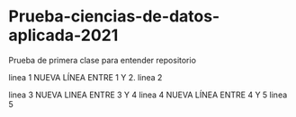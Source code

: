 # Prueba-ciencias-de-datos-aplicada-2021
Prueba de primera clase para entender repositorio 

linea 1
NUEVA LÍNEA ENTRE 1 Y 2.
linea 2

linea 3
NUEVA LINEA ENTRE 3 Y 4
linea 4
NUEVA LÍNEA ENTRE 4 Y 5
linea 5
